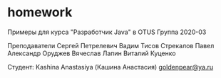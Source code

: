 # homework
Примеры для курса "Разработчик Java" в OTUS
Группа 2020-03

Преподаватели
Сергей Петрелевич
Вадим Тисов
Стрекалов Павел
Александр Оруджев
Вячеслав Лапин
Виталий Куценко

Студент:
Kashina Anastasiya (Кашина Анастасия)
goldenpear@ya.ru
